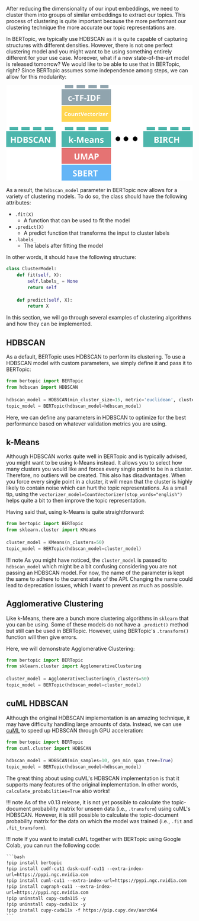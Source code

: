 After reducing the dimensionality of our input embeddings, we need to cluster them into groups of similar embeddings to extract our topics. 
This process of clustering is quite important because the more performant our clustering technique the more accurate our topic representations are.

In BERTopic, we typically use HDBSCAN as it is quite capable of capturing structures with different densities. However, there is not one perfect 
clustering model and you might want to be using something entirely different for your use case. Moreover, what if a new state-of-the-art model 
is released tomorrow? We would like to be able to use that in BERTopic, right? Since BERTopic assumes some independence among steps, we can allow for this modularity:

<p align=center>
<img src="clustering.svg">
<p>


As a result, the `hdbscan_model` parameter in BERTopic now allows for a variety of clustering models. To do so, the class should have 
the following attributes:
 
* `.fit(X)`  
    * A function that can be used to fit the model
* `.predict(X)` 
    * A predict function that transforms the input to cluster labels
* `.labels_`
    * The labels after fitting the model


In other words, it should have the following structure:

```python
class ClusterModel:
    def fit(self, X):
        self.labels_ = None
        return self
    
    def predict(self, X):
        return X
```

In this section, we will go through several examples of clustering algorithms and how they can be implemented.  


## **HDBSCAN**
As a default, BERTopic uses HDBSCAN to perform its clustering. To use a HDBSCAN model with custom parameters, 
we simply define it and pass it to BERTopic:

```python
from bertopic import BERTopic
from hdbscan import HDBSCAN

hdbscan_model = HDBSCAN(min_cluster_size=15, metric='euclidean', cluster_selection_method='eom', prediction_data=True)
topic_model = BERTopic(hdbscan_model=hdbscan_model)
```

Here, we can define any parameters in HDBSCAN to optimize for the best performance based on whatever validation metrics you are using. 

## **k-Means**
Although HDBSCAN works quite well in BERTopic and is typically advised, you might want to be using k-Means instead. 
It allows you to select how many clusters you would like and forces every single point to be in a cluster. Therefore, no 
outliers will be created. This also has disadvantages. When you force every single point in a cluster, it will mean 
that the cluster is highly likely to contain noise which can hurt the topic representations. As a small tip, using 
the `vectorizer_model=CountVectorizer(stop_words="english")` helps quite a bit to then improve the topic representation. 

Having said that, using k-Means is quite straightforward:

```python
from bertopic import BERTopic
from sklearn.cluster import KMeans

cluster_model = KMeans(n_clusters=50)
topic_model = BERTopic(hdbscan_model=cluster_model)
```

!!! note
    As you might have noticed, the `cluster_model` is passed to `hdbscan_model` which might be a bit confusing considering 
    you are not passing an HDBSCAN model. For now, the name of the parameter is kept the same to adhere to the current 
    state of the API. Changing the name could lead to deprecation issues, which I want to prevent as much as possible. 

## **Agglomerative Clustering**
Like k-Means, there are a bunch more clustering algorithms in `sklearn` that you can be using. Some of these models do 
not have a `.predict()` method but still can be used in BERTopic. However, using BERTopic's `.transform()` function 
will then give errors. 

Here, we will demonstrate Agglomerative Clustering:


```python
from bertopic import BERTopic
from sklearn.cluster import AgglomerativeClustering

cluster_model = AgglomerativeClustering(n_clusters=50)
topic_model = BERTopic(hdbscan_model=cluster_model)
```


## **cuML HDBSCAN**

Although the original HDBSCAN implementation is an amazing technique, it may have difficulty handling large amounts of data. Instead, 
we can use [cuML](https://rapids.ai/start.html#rapids-release-selector) to speed up HDBSCAN through GPU acceleration:

```python
from bertopic import BERTopic
from cuml.cluster import HDBSCAN

hdbscan_model = HDBSCAN(min_samples=10, gen_min_span_tree=True)
topic_model = BERTopic(hdbscan_model=hdbscan_model)
```

The great thing about using cuML's HDBSCAN implementation is that it supports many features of the original implementation. In other words, 
`calculate_probabilities=True` also works!

!!! note
    As of the v0.13 release, it is not yet possible to calculate the topic-document probability matrix for unseen data (i.e., `.transform`) using cuML's HDBSCAN. 
    However, it is still possible to calculate the topic-document probability matrix for the data on which the model was trained (i.e., `.fit` and `.fit_transform`).

!!! note
    If you want to install cuML together with BERTopic using Google Colab, you can run the following code:

    ```bash
    !pip install bertopic
    !pip install cudf-cu11 dask-cudf-cu11 --extra-index-url=https://pypi.ngc.nvidia.com
    !pip install cuml-cu11 --extra-index-url=https://pypi.ngc.nvidia.com
    !pip install cugraph-cu11 --extra-index-url=https://pypi.ngc.nvidia.com
    !pip uninstall cupy-cuda115 -y
    !pip uninstall cupy-cuda11x -y
    !pip install cupy-cuda11x -f https://pip.cupy.dev/aarch64
    ```
